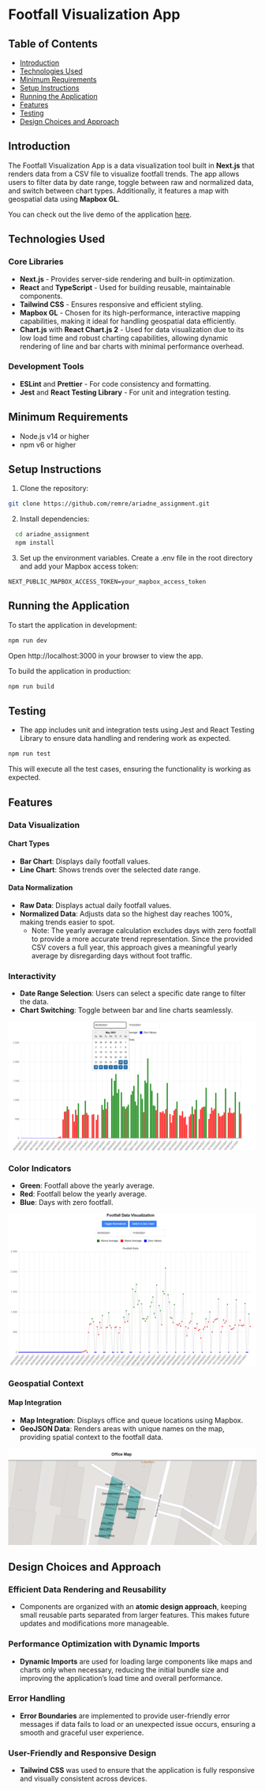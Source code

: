 # Footfall Visualization App

## Table of Contents

- [Introduction](#introduction)
- [Technologies Used](#technologies-used)
- [Minimum Requirements](#minimum-requirements)
- [Setup Instructions](#setup-instructions)
- [Running the Application](#running-the-application)
- [Features](#features)
- [Testing](#testing)
- [Design Choices and Approach](#design-choices-and-approach)

## Introduction

The Footfall Visualization App is a data visualization tool built in **Next.js** that renders data from a CSV file to visualize footfall trends. The app allows users to filter data by date range, toggle between raw and normalized data, and switch between chart types. Additionally, it features a map with geospatial data using **Mapbox GL**.

You can check out the live demo of the application [here](https://ariadne-trial.vercel.app/).

## Technologies Used

### Core Libraries

- **Next.js** - Provides server-side rendering and built-in optimization.
- **React** and **TypeScript** - Used for building reusable, maintainable components.
- **Tailwind CSS** - Ensures responsive and efficient styling.
- **Mapbox GL** - Chosen for its high-performance, interactive mapping capabilities, making it ideal for handling geospatial data efficiently.
- **Chart.js** with **React Chart.js 2** - Used for data visualization due to its low load time and robust charting capabilities, allowing dynamic rendering of line and bar charts with minimal performance overhead.

### Development Tools

- **ESLint** and **Prettier** - For code consistency and formatting.
- **Jest** and **React Testing Library** - For unit and integration testing.

## Minimum Requirements

- Node.js v14 or higher
- npm v6 or higher

## Setup Instructions

1. Clone the repository:

```bash
git clone https://github.com/remre/ariadne_assignment.git
```

2. Install dependencies:

```sh
  cd ariadne_assignment
  npm install
```

3. Set up the environment variables. Create a .env file in the root directory and add your Mapbox access token:

```env
NEXT_PUBLIC_MAPBOX_ACCESS_TOKEN=your_mapbox_access_token
```

## Running the Application

To start the application in development:

```bash
npm run dev
```

Open http://localhost:3000 in your browser to view the app.

To build the application in production:

```bash
npm run build
```

## Testing

- The app includes unit and integration tests using Jest and React Testing Library to ensure data handling and rendering work as expected.

```bash
npm run test
```

This will execute all the test cases, ensuring the functionality is working as expected.

## Features

### Data Visualization

#### Chart Types

- **Bar Chart**: Displays daily footfall values.
- **Line Chart**: Shows trends over the selected date range.

#### Data Normalization

- **Raw Data**: Displays actual daily footfall values.
- **Normalized Data**: Adjusts data so the highest day reaches 100%, making trends easier to spot.
  - Note: The yearly average calculation excludes days with zero footfall to provide a more accurate trend representation. Since the provided CSV covers a full year, this approach gives a meaningful yearly average by disregarding days without foot traffic.

### Interactivity

- **Date Range Selection**: Users can select a specific date range to filter the data.
- **Chart Switching**: Toggle between bar and line charts seamlessly.

![Feature Image 1](public/images/Readme_1.png)

### Color Indicators

- **Green**: Footfall above the yearly average.
- **Red**: Footfall below the yearly average.
- **Blue**: Days with zero footfall.

![Feature Image 2](public/images/Readme_2.png)

### Geospatial Context

#### Map Integration

- **Map Integration**: Displays office and queue locations using Mapbox.
- **GeoJSON Data**: Renders areas with unique names on the map, providing spatial context to the footfall data.

![Feature Image 3](public/images/Readme_3.png)

## Design Choices and Approach

### Efficient Data Rendering and Reusability

- Components are organized with an **atomic design approach**, keeping small reusable parts separated from larger features. This makes future updates and modifications more manageable.

### Performance Optimization with Dynamic Imports

- **Dynamic Imports** are used for loading large components like maps and charts only when necessary, reducing the initial bundle size and improving the application’s load time and overall performance.

### Error Handling

- **Error Boundaries** are implemented to provide user-friendly error messages if data fails to load or an unexpected issue occurs, ensuring a smooth and graceful user experience.

### User-Friendly and Responsive Design

- **Tailwind CSS** was used to ensure that the application is fully responsive and visually consistent across devices.
